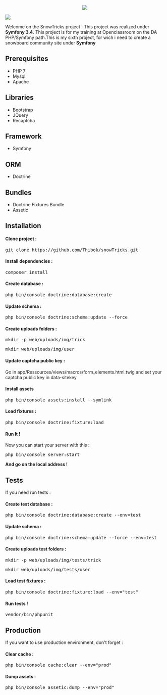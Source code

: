 <p align="center">
    <img src="https://raw.githubusercontent.com/Thibok/snowTricks/develop/web/img/logo.png"/>
</p>
<a href="https://www.codacy.com/app/Thibok/snowTricks?utm_source=github.com&amp;utm_medium=referral&amp;utm_content=Thibok/snowTricks&amp;utm_campaign=Badge_Grade"><img src="https://api.codacy.com/project/badge/Grade/11d44f0b76d74f15b4ed1b0ccbc7d957"/></a>
<p>Welcome on the SnowTricks project ! This project was realized under <strong>Symfony 3.4</strong>.
This project is for my training at Openclassroom on the DA PHP/Symfony path.This is my sixth project, for wich i  need to create a snowboard community site under <strong>Symfony</strong></p>
<h2>Prerequisites</h2>
<ul>
  <li>PHP 7</li>
  <li>Mysql</li>
  <li>Apache</li>
</ul>
<h2>Libraries</h2>
<ul>
  <li>Bootstrap</li>
  <li>JQuery</li>
  <li>Recaptcha</li>
</ul>
<h2>Framework</h2>
<ul>
  <li>Symfony</li>
</ul>
<h2>ORM</h2>
<ul>
  <li>Doctrine</li>
</ul>
<h2>Bundles</h2>
<ul>
  <li>Doctrine Fixtures Bundle</li>
  <li>Assetic</li>
</ul>
<h2>Installation</h2>
<h4>Clone project :</h4>
<pre>git clone https://github.com/Thibok/snowTricks.git</pre>
<h4>Install dependencies :</h4>
<pre>composer install</pre>
<h4>Create database :</h4>
<pre>php bin/console doctrine:database:create</pre>
<h4>Update schema :</h4>
<pre>php bin/console doctrine:schema:update --force</pre>
<h4>Create uploads folders :</h4>
<pre>mkdir -p web/uploads/img/trick</pre>
<pre>mkdir web/uploads/img/user</pre>
<h4>Update captcha public key :</h4>
<p>Go in app/Ressources/views/macros/form_elements.html.twig and set your captcha public key in data-sitekey</p>
<h4>Install assets</h4>
<pre>php bin/console assets:install --symlink</pre>
<h4>Load fixtures :</h4>
<pre>php bin/console doctrine:fixture:load</pre>
<h4>Run It !</h4>
<p>Now you can start your server with this :</p>
<pre>php bin/console server:start</pre>
<strong>And go on the local address !</strong>
<h2>Tests</h2>
<p>If you need run tests :</p> 
<h4>Create test database :</h4>
<pre>php bin/console doctrine:database:create --env=test</pre>
<h4>Update schema :</h4>
<pre>php bin/console doctrine:schema:update --force --env=test</pre>
<h4>Create uploads test folders :</h4>
<pre>mkdir -p web/uploads/img/tests/trick</pre>
<pre>mkdir web/uploads/img/tests/user</pre>
<h4>Load test fixtures :</h4>
<pre>php bin/console doctrine:fixture:load --env="test"</pre>
<h4>Run tests !</h4>
<pre>vendor/bin/phpunit</pre>
<h2>Production</h2>
<p>If you want to use production environment, don't forget :</p>
<h4>Clear cache :</h4>
<pre>php bin/console cache:clear --env="prod"</pre>
<h4>Dump assets :</h4>
<pre>php bin/console assetic:dump --env="prod"</pre>
